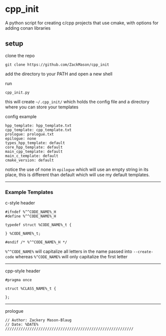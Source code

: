 # cpp_init
A python script for creating c/cpp projects that use cmake, with options for adding conan libraries

## setup

clone the repo

```
git clone https://github.com/ZackMason/cpp_init
```

add the directory to your PATH and open a new shell

run 
```
cpp_init.py
```

this will create ```~/.cpp_init/``` which holds the config file and a directory where you can store your templates

config example

```
hpp_template: hpp_template.txt
cpp_template: cpp_template.txt
prologue: prologue.txt
epilogue: none
types_hpp_template: default
core_hpp_template: default
main_cpp_template: default
main_c_template: default
cmake_version: default
```

notice the use of none in ```epilogue``` which will use an empty string in its place, this is different than default which
will use my default templates.

---
### Example Templates

c-style header
```
#ifndef %^^CODE_NAME%_H
#define %^^CODE_NAME%_H

typedef struct %CODE_NAME%_t {

} %CODE_NAME%_t;

#endif /* %^^CODE_NAME%_H */
```

```%^^CODE_NAME%``` will capitalize all letters in the name passed into ```--create-code``` whereas
```%^CODE_NAME%``` will only capitalize the first letter

---

cpp-style header
```
#pragma once

struct %CLASS_NAME%_t {

};
```
---

prologue
```
// Author: Zackery Mason-Blaug
// Date: %DATE%
//////////////////////////////////////////////////////////

```




